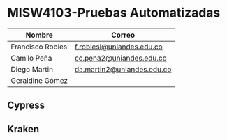 # MISW4103-Pruebas Automatizadas

|Nombre            |Correo                   |
|----------------- |-------------------------|
|Francisco Robles  |f.roblesl@uniandes.edu.co|
|Camilo Peña       |cc.pena2@uniandes.edu.co |
|Diego Martin      |da.martin2@uniandes.edu.co |
|Geraldine Gómez   | |

## Cypress

## Kraken
